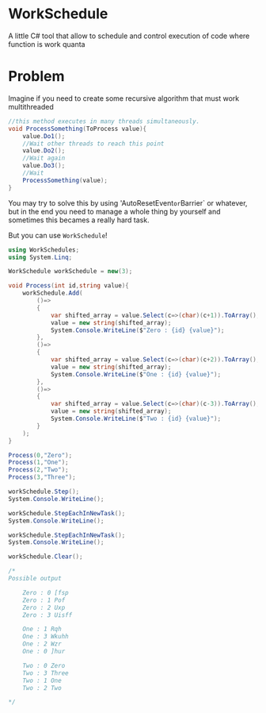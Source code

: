 # WorkSchedule
A little C# tool that allow to schedule and control execution of code where function is work quanta
# Problem
Imagine if you need to create some recursive algorithm that must work multithreaded
```cs
//this method executes in many threads simultaneously.
void ProcessSomething(ToProcess value){
    value.Do1();
    //Wait other threads to reach this point
    value.Do2();
    //Wait again
    value.Do3();
    //Wait
    ProcessSomething(value);
}
```
You may try to solve this by using 'AutoResetEvent` or `Barrier` or whatever, but in the end you
need to manage a whole thing by yourself and sometimes this becames a really hard task.

But you can use `WorkSchedule`!

```cs
using WorkSchedules;
using System.Linq;

WorkSchedule workSchedule = new(3);

void Process(int id,string value){
    workSchedule.Add(
        ()=>
        {
            var shifted_array = value.Select(c=>(char)(c+1)).ToArray();
            value = new string(shifted_array);
            System.Console.WriteLine($"Zero : {id} {value}");
        },
        ()=>
        {
            var shifted_array = value.Select(c=>(char)(c+2)).ToArray();
            value = new string(shifted_array);
            System.Console.WriteLine($"One : {id} {value}");
        },
        ()=>
        {
            var shifted_array = value.Select(c=>(char)(c-3)).ToArray();
            value = new string(shifted_array);
            System.Console.WriteLine($"Two : {id} {value}");
        }
    );
}

Process(0,"Zero");
Process(1,"One");
Process(2,"Two");
Process(3,"Three");

workSchedule.Step();
System.Console.WriteLine();

workSchedule.StepEachInNewTask();
System.Console.WriteLine();

workSchedule.StepEachInNewTask();
System.Console.WriteLine();

workSchedule.Clear();

/*
Possible output

    Zero : 0 [fsp
    Zero : 1 Pof
    Zero : 2 Uxp
    Zero : 3 Uisff

    One : 1 Rqh
    One : 3 Wkuhh
    One : 2 Wzr
    One : 0 ]hur

    Two : 0 Zero
    Two : 3 Three
    Two : 1 One
    Two : 2 Two

*/
```

